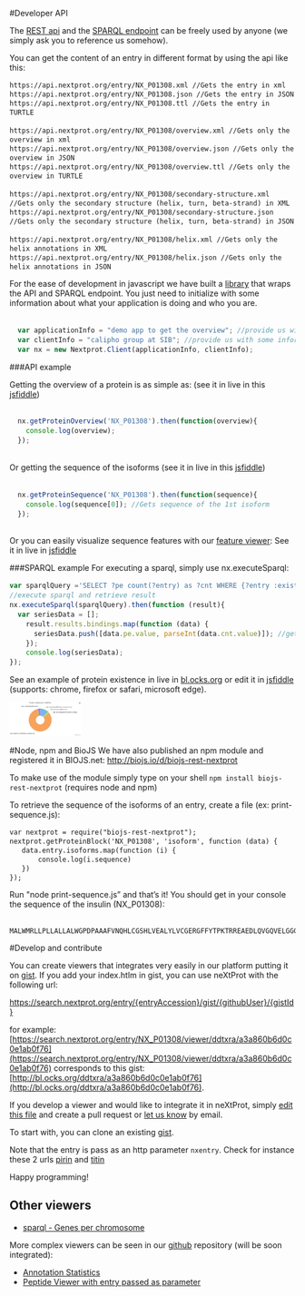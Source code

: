 #Developer API

The [REST api](https://api.nextprot.org) and the [SPARQL endpoint](https://api.nextprot.org/sparql) can be freely used by anyone (we simply ask you to reference us somehow). 

You can get the content of an entry in different format by using the api like this:
```
https://api.nextprot.org/entry/NX_P01308.xml //Gets the entry in xml
https://api.nextprot.org/entry/NX_P01308.json //Gets the entry in JSON
https://api.nextprot.org/entry/NX_P01308.ttl //Gets the entry in TURTLE

https://api.nextprot.org/entry/NX_P01308/overview.xml //Gets only the overview in xml
https://api.nextprot.org/entry/NX_P01308/overview.json //Gets only the overview in JSON
https://api.nextprot.org/entry/NX_P01308/overview.ttl //Gets only the overview in TURTLE

https://api.nextprot.org/entry/NX_P01308/secondary-structure.xml //Gets only the secondary structure (helix, turn, beta-strand) in XML
https://api.nextprot.org/entry/NX_P01308/secondary-structure.json //Gets only the secondary structure (helix, turn, beta-strand) in JSON

https://api.nextprot.org/entry/NX_P01308/helix.xml //Gets only the helix annotations in XML
https://api.nextprot.org/entry/NX_P01308/helix.json //Gets only the helix annotations in JSON
```


For the ease of development in javascript we have built a [library](https://github.com/calipho-sib/nextprot-js) that wraps the API and SPARQL endpoint. You just need to initialize with some information about what your application is doing and who you are.

```javascript

  var applicationInfo = "demo app to get the overview"; //provide us with some information about what your app is doing
  var clientInfo = "calipho group at SIB"; //provide us with some information about who you are
  var nx = new Nextprot.Client(applicationInfo, clientInfo);

```

###API example 

Getting the overview of a protein is as simple as: (see it in live in this [jsfiddle](http://jsfiddle.net/ddtxra/Lqkmuzm3/)) 
```javascript

  nx.getProteinOverview('NX_P01308').then(function(overview){
    console.log(overview);
  });  
  
```

Or getting the sequence of the isoforms (see it in live in this [jsfiddle](http://jsfiddle.net/ddtxra/9Lt6n8jb/3/))
```javascript

  nx.getProteinSequence('NX_P01308').then(function(sequence){
    console.log(sequence[0]); //Gets sequence of the 1st isoform
  });  
  
```

Or you can easily visualize sequence features with our [feature viewer](https://github.com/calipho-sib/feature-viewer): See it in live in [jsfiddle](http://jsfiddle.net/ddtxra/fm51dwz7/4/)

###SPARQL example 
For executing a sparql, simply use nx.executeSparql:

```javascript
var sparqlQuery ='SELECT ?pe count(?entry) as ?cnt WHERE {?entry :existence ?pe} group by ?pe';
//execute sparql and retrieve result
nx.executeSparql(sparqlQuery).then(function (result){
  var seriesData = [];
    result.results.bindings.map(function (data) {
      seriesData.push([data.pe.value, parseInt(data.cnt.value)]); //gets number of entries
    });
    console.log(seriesData);
});
```
See an example of protein existence in live in [bl.ocks.org](http://bl.ocks.org/ddtxra/a1fd0e5613ed6b72ff8f) or edit it in [jsfiddle](http://jsfiddle.net/ddtxra/x3umjp67/) (supports: chrome, firefox or safari, microsoft edge).

<a href="http://bl.ocks.org/ddtxra/a1fd0e5613ed6b72ff8f" target="_blank"> <img width="25%" src="https://raw.githubusercontent.com/calipho-sib/nextprot-docs/master/help/assets/pie-protein-chart-existence.png"/>
</a>

#Node, npm and BioJS
We have also published an npm module and registered it in BIOJS.net: http://biojs.io/d/biojs-rest-nextprot

To make use of the module simply type on your shell ```npm install biojs-rest-nextprot``` (requires node and npm)

To retrieve the sequence of the isoforms of an entry, create a file (ex: print-sequence.js):
```
var nextprot = require("biojs-rest-nextprot");
nextprot.getProteinBlock('NX_P01308', 'isoform', function (data) {
   data.entry.isoforms.map(function (i) {
       console.log(i.sequence)
   })
});
```
Run "node print-sequence.js” and that’s it! You should get in your console the sequence of the insulin (NX_P01308):
```
	MALWMRLLPLLALLALWGPDPAAAFVNQHLCGSHLVEALYLVCGERGFFYTPKTRREAEDLQVGQVELGGGPGAGSLQPLALEGSLQKRGIVEQCCTSICSLYQLENYCN
```

#Develop and contribute

You can create viewers that integrates very easily in our platform putting it on [gist](https://gist.github.com/).
If you add your index.htlm in gist, you can use neXtProt with  the following url:

https://search.nextprot.org/entry/{entryAccession}/gist/{githubUser}/{gistId}

for example:
[https://search.nextprot.org/entry/NX_P01308/viewer/ddtxra/a3a860b6d0c0e1ab0f76](https://search.nextprot.org/entry/NX_P01308/viewer/ddtxra/a3a860b6d0c0e1ab0f76) corresponds to this gist: [http://bl.ocks.org/ddtxra/a3a860b6d0c0e1ab0f76](http://bl.ocks.org/ddtxra/a3a860b6d0c0e1ab0f76).

If you develop a viewer and would like to integrate it in neXtProt, simply [edit this file](https://github.com/calipho-sib/nextprot-viewers/edit/master/community-viewers.json) and create a pull request or [let us know](mailto:support@nextprot.org) by email.

To start with, you can clone an existing [gist](http://bl.ocks.org/ddtxra/a3a860b6d0c0e1ab0f76).

Note that the entry is pass as an http parameter `nxentry`. Check for instance these 2 urls [pirin](http://bl.ocks.org/ddtxra/raw/a3a860b6d0c0e1ab0f76/?nxentry=NX_O00625) and 
[titin](http://bl.ocks.org/ddtxra/raw/a3a860b6d0c0e1ab0f76/?nxentry=NX_Q8WZ42)


Happy programming! 

## Other viewers

* [sparql - Genes per chromosome](http://bl.ocks.org/ddtxra/4a5189dba66cd84aefd1)

More complex viewers can be seen in our [github](https://github.com/calipho-sib/nextprot-viewers) repository (will be soon integrated):

* [Annotation Statistics](https://cdn.rawgit.com/calipho-sib/nextprot-viewers/master/annot-stats/app/assets/index.html)
* [Peptide Viewer with entry passed as parameter](https://cdn.rawgit.com/calipho-sib/nextprot-viewers/master/peptide-viewer/app/assets/index.html?nxentry=NX_P46976)


